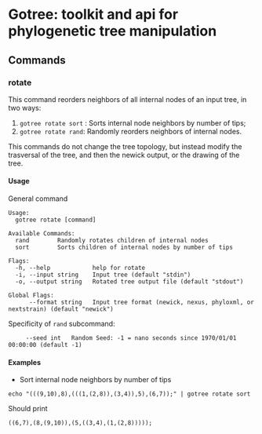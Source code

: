 # Gotree: toolkit and api for phylogenetic tree manipulation

## Commands

### rotate

This command reorders neighbors of all internal nodes of an input tree, in two ways:
1. `gotree rotate sort` : Sorts internal node neighbors by number of tips;
2. `gotree rotate rand`: Randomly reorders neighbors of internal nodes.

This commands do not change the tree topology, but instead modify the trasversal of the tree, and then the newick output, or the drawing of the tree.

#### Usage

General command
```
Usage:
  gotree rotate [command]

Available Commands:
  rand        Randomly rotates children of internal nodes
  sort        Sorts children of internal nodes by number of tips

Flags:
  -h, --help            help for rotate
  -i, --input string    Input tree (default "stdin")
  -o, --output string   Rotated tree output file (default "stdout")

Global Flags:
      --format string   Input tree format (newick, nexus, phyloxml, or nextstrain) (default "newick")
```

Specificity of `rand` subcommand:

```
     --seed int   Random Seed: -1 = nano seconds since 1970/01/01 00:00:00 (default -1)
```

#### Examples

* Sort internal node neighbors by number of tips

```
echo "(((9,10),8),(((1,(2,8)),(3,4)),5),(6,7));" | gotree rotate sort
```

Should print
```
((6,7),(8,(9,10)),(5,((3,4),(1,(2,8)))));
```
